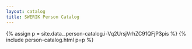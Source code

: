 ```yaml
---
layout: catalog
title: SWERIK Person Catalog
---
```

{% assign p = site.data._person-catalog.i-Vq2UrsjVrhZC91QFjP3pis %}
{% include person-catalog.html p=p %}

